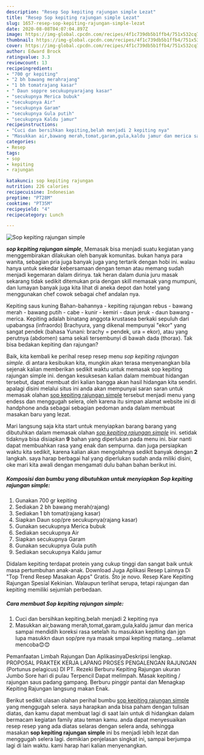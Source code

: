 ```yaml
---
description: "Resep Sop kepiting rajungan simple Lezat"
title: "Resep Sop kepiting rajungan simple Lezat"
slug: 1657-resep-sop-kepiting-rajungan-simple-lezat
date: 2020-08-08T04:07:04.897Z
image: https://img-global.cpcdn.com/recipes/4f1c739db5b1ffb4/751x532cq70/sop-kepiting-rajungan-simple-foto-resep-utama.jpg
thumbnail: https://img-global.cpcdn.com/recipes/4f1c739db5b1ffb4/751x532cq70/sop-kepiting-rajungan-simple-foto-resep-utama.jpg
cover: https://img-global.cpcdn.com/recipes/4f1c739db5b1ffb4/751x532cq70/sop-kepiting-rajungan-simple-foto-resep-utama.jpg
author: Edward Brock
ratingvalue: 3.3
reviewcount: 13
recipeingredient:
- "700 gr kepiting"
- "2 bh bawang merahrajang"
- "1 bh tomatrajang kasar"
- " Daun soppre secukupnyarajang kasar"
- "secukupnya Merica bubuk"
- "secukupnya Air"
- "secukupnya Garam"
- "secukupnya Gula putih"
- "secukupnya Kaldu jamur"
recipeinstructions:
- "Cuci dan bersihkan kepiting,belah menjadi 2 kepiting nya"
- "Masukkan air,bawang merah,tomat,garam,gula,kaldu jamur dan merica sampai mendidih koreksi rasa setelah itu masukkan kepiting dan jgn lupa masukkn daun sop/pre nya masak smpai kepiting matang...selamat mencoba😊😊"
categories:
- Resep
tags:
- sop
- kepiting
- rajungan

katakunci: sop kepiting rajungan 
nutrition: 226 calories
recipecuisine: Indonesian
preptime: "PT28M"
cooktime: "PT35M"
recipeyield: "4"
recipecategory: Lunch

---
```



![Sop kepiting rajungan simple](https://img-global.cpcdn.com/recipes/4f1c739db5b1ffb4/751x532cq70/sop-kepiting-rajungan-simple-foto-resep-utama.jpg)

<b><i>sop kepiting rajungan simple</i></b>, Memasak bisa menjadi suatu kegiatan yang menggembirakan dilakukan oleh banyak komunitas. bukan hanya para wanita, sebagian pria juga banyak juga yang tertarik dengan hobi ini. walau hanya untuk sekedar kebersamaan dengan teman atau memang sudah menjadi kegemaran dalam dirinya. tak heran dalam dunia juru masak sekarang tidak sedikit ditemukan pria dengan skill memasak yang mumpuni, dan lumayan banyak juga kita lihat di aneka depot dan hotel yang menggunakan chef cowok sebagai chef andalan nya.

Kepiting saus kuning Bahan-bahannya - kepiting rajungan rebus - bawang merah - bawang putih - cabe - kunir - kemiri - daun jeruk - daun bawang - merica. Kepiting adalah binatang anggota krustasea berkaki sepuluh dari upabangsa (infraordo) Brachyura, yang dikenal mempunyai &#34;ekor&#34; yang sangat pendek (bahasa Yunani: brachy = pendek, ura = ekor), atau yang perutnya (abdomen) sama sekali tersembunyi di bawah dada (thorax). Tak bisa bedakan kepiting dan rajungan?

Baik, kita kembali ke perihal resep resep menu <i>sop kepiting rajungan simple</i>. di antara kesibukan kita, mungkin akan terasa menyenangkan bila sejenak kalian memberikan sedikit waktu untuk memasak sop kepiting rajungan simple ini. dengan kesuksesan kalian dalam membuat hidangan tersebut, dapat membuat diri kalian bangga akan hasil hidangan kita sendiri. apalagi disini melalui situs ini anda akan mempunyai saran saran untuk memasak olahan <u>sop kepiting rajungan simple</u> tersebut menjadi menu yang endess dan menggugah selera, oleh karena itu simpan alamat website ini di handphone anda sebagai sebagian pedoman anda dalam membuat masakan baru yang lezat.


Mari langsung saja kita start untuk menyiapkan barang barang yang dibutuhkan dalam memasak olahan <u><i>sop kepiting rajungan simple</i></u> ini. setidak tidaknya bisa disiapkan <b>9</b> bahan yang diperlukan pada menu ini. biar nanti dapat membuahkan rasa yang enak dan sempurna. dan juga persiapkan waktu kita sedikit, karena kalian akan mengolahnya sedikit banyak dengan <b>2</b> langkah. saya harap berbagai hal yang diperlukan sudah anda miliki disini, oke mari kita awali dengan mengamati dulu bahan bahan berikut ini.

<!--inarticleads1-->

##### Komposisi dan bumbu yang dibutuhkan untuk menyiapkan Sop kepiting rajungan simple:

1. Gunakan 700 gr kepiting
1. Sediakan 2 bh bawang merah(rajang)
1. Sediakan 1 bh tomat(rajang kasar)
1. Siapkan  Daun sop/pre secukupnya(rajang kasar)
1. Gunakan secukupnya Merica bubuk
1. Sediakan secukupnya Air
1. Siapkan secukupnya Garam
1. Gunakan secukupnya Gula putih
1. Sediakan secukupnya Kaldu jamur


Didalam kepiting terdapat protein yang cukup tinggi dan sangat baik untuk masa pertumbuhan anak-anak. Download Juga Aplikasi Resep Lainnya Di &#34;Top Trend Resep Masakan Apps&#34; Gratis. Što je novo. Resep Kare Kepiting Rajungan Spesial Kekinian. Walaupun terlihat serupa, tetapi rajungan dan kepiting memiliki sejumlah perbedaan. 

<!--inarticleads2-->

##### Cara membuat Sop kepiting rajungan simple:

1. Cuci dan bersihkan kepiting,belah menjadi 2 kepiting nya
1. Masukkan air,bawang merah,tomat,garam,gula,kaldu jamur dan merica sampai mendidih koreksi rasa setelah itu masukkan kepiting dan jgn lupa masukkn daun sop/pre nya masak smpai kepiting matang...selamat mencoba😊😊


Pemanfaatan Limbah Rajungan Dan AplikasinyaDeskripsi lengkap. PROPOSAL PRAKTEK KERJA LAPANG PROSES PENGALENGAN RAJUNGAN (Portunus pelagicus) DI PT. Rezeki Berburu Kepiting Rajungan ukuran Jumbo Sore hari di pulau Terpencil Dapat melimpah. Masak kepiting / rajungan saus padang gampang. Berburu pinggir pantai dan Menagkap Kepiting Rajungan langsung makan Enak. 

Berikut sedikit ulasan olahan perihal bumbu <u>sop kepiting rajungan simple</u> yang menggugah selera. saya harapkan anda bisa paham dengan tulisan diatas, dan kamu dapat membuat lagi di saat lain untuk di hidangkan dalam bermacam kegiatan family atau teman kamu. anda dapat menyesuaikan resep resep yang ada diatas selaras dengan selera anda, sehingga masakan <b>sop kepiting rajungan simple</b> ini bs menjadi lebih lezat dan menggugah selera lagi. demikian penjelasan singkat ini, sampai berjumpa lagi di lain waktu. kami harap hari kalian menyenangkan.
